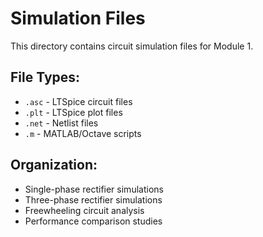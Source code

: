 # Simulation Files

This directory contains circuit simulation files for Module 1.

## File Types:
- `.asc` - LTSpice circuit files
- `.plt` - LTSpice plot files
- `.net` - Netlist files
- `.m` - MATLAB/Octave scripts

## Organization:
- Single-phase rectifier simulations
- Three-phase rectifier simulations
- Freewheeling circuit analysis
- Performance comparison studies
